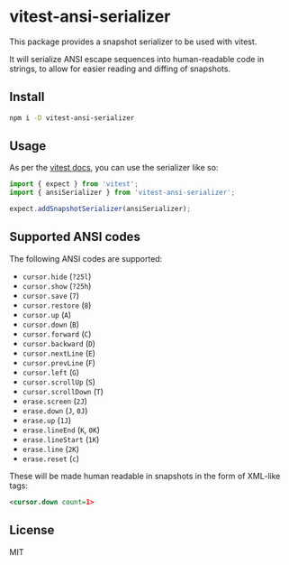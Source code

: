 # vitest-ansi-serializer

This package provides a snapshot serializer to be used with vitest.

It will serialize ANSI escape sequences into human-readable code in strings, to
allow for easier reading and diffing of snapshots.

## Install

```sh
npm i -D vitest-ansi-serializer
```

## Usage

As per the [vitest docs](https://vitest.dev/guide/snapshot.html#custom-serializer),
you can use the serializer like so:

```ts
import { expect } from 'vitest';
import { ansiSerializer } from 'vitest-ansi-serializer';

expect.addSnapshotSerializer(ansiSerializer);
```

## Supported ANSI codes

The following ANSI codes are supported:

- `cursor.hide` (`?25l`)
- `cursor.show` (`?25h`)
- `cursor.save` (`7`)
- `cursor.restore` (`8`)
- `cursor.up` (`A`)
- `cursor.down` (`B`)
- `cursor.forward` (`C`)
- `cursor.backward` (`D`)
- `cursor.nextLine` (`E`)
- `cursor.prevLine` (`F`)
- `cursor.left` (`G`)
- `cursor.scrollUp` (`S`)
- `cursor.scrollDown` (`T`)
- `erase.screen` (`2J`)
- `erase.down` (`J`, `0J`)
- `erase.up` (`1J`)
- `erase.lineEnd` (`K`, `0K`)
- `erase.lineStart` (`1K`)
- `erase.line` (`2K`)
- `erase.reset` (`c`)

These will be made human readable in snapshots in the form of XML-like tags:

```xml
<cursor.down count=1>
```

## License

MIT
